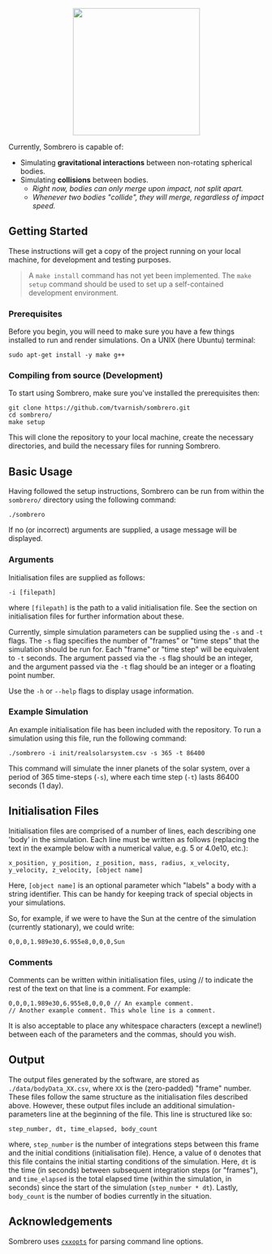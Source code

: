 <p align="center">
  <img width="250" src="https://i.imgur.com/lDOrYA1.png">
</p>

Currently, Sombrero is capable of:
- Simulating **gravitational interactions** between non-rotating 
  spherical bodies.
- Simulating **collisions** between bodies.
  - *Right now, bodies can only merge upon impact, not split apart.*
  - *Whenever two bodies "collide", they will merge, regardless of 
    impact speed.*


## Getting Started
These instructions will get a copy of the project running on your local 
machine, for development and testing purposes.

> A `make install` command has not yet been implemented. The `make setup`
> command should be used to set up a self-contained development
> environment.
 
### Prerequisites
Before you begin, you will need to make sure you have a few things installed 
to run and render simulations. On a UNIX (here Ubuntu) terminal:

```
sudo apt-get install -y make g++
```

### Compiling from source (Development)
To start using Sombrero, make sure you've installed the prerequisites then:

```
git clone https://github.com/tvarnish/sombrero.git
cd sombrero/
make setup
```

This will clone the repository to your local machine, create the necessary 
directories, and build the necessary files for running Sombrero.

## Basic Usage
Having followed the setup instructions, Sombrero can be run from within 
the `sombrero/` directory using the following command:

```
./sombrero
```

If no (or incorrect) arguments are supplied, a usage message will be displayed.

### Arguments
Initialisation files are supplied as follows:

```
-i [filepath]
```

where `[filepath]` is the path to a valid initialisation file. See the section 
on initialisation files for further information about these.

Currently, simple simulation parameters can be supplied using the `-s` and 
`-t` flags. The `-s` flag specifies the number of "frames" or "time steps" 
that the simulation should be run for. Each "frame" or "time step" will be 
equivalent to `-t` seconds. The argument passed via the `-s` flag should be 
an integer, and the argument passed via the `-t` flag should be an integer or 
a floating point number.

Use the `-h` or `--help` flags to display usage information.

### Example Simulation
An example initialisation file has been included with the repository. To run a 
simulation using this file, run the following command:
```
./sombrero -i init/realsolarsystem.csv -s 365 -t 86400
```

This command will simulate the inner planets of the solar system, over a 
period of 365 time-steps (`-s`), where each time step (`-t`) lasts 86400 
seconds (1 day).


## Initialisation Files
Initialisation files are comprised of a number of lines, each describing one 
'body' in the simulation. Each line must be written as follows (replacing the 
text in the example below with a numerical value, e.g. 5 or 4.0e10, etc.):

```
x_position, y_position, z_position, mass, radius, x_velocity, y_velocity, z_velocity, [object name]
```

Here, `[object name]` is an optional parameter which "labels" a body with a 
string identifier. This can be handy for keeping track of special objects in 
your simulations.

So, for example, if we were to have the Sun at the centre of the simulation 
(currently stationary), we could write:

```
0,0,0,1.989e30,6.955e8,0,0,0,Sun
```

### Comments
Comments can be written within initialisation files, using // to indicate the 
rest of the text on that line is a comment. For example:

```
0,0,0,1.989e30,6.955e8,0,0,0 // An example comment.
// Another example comment. This whole line is a comment.
```

It is also acceptable to place any whitespace characters (except a newline!) 
between each of the parameters and the commas, should you wish.


## Output
The output files generated by the software, are stored as 
`./data/bodyData_XX.csv`, where `XX` is the (zero-padded) "frame" number. 
These files follow the same structure as the initialisation files described 
above. However, these output files include an additional 
simulation-parameters line at the beginning of the file. 
This line is structured like so:

```
step_number, dt, time_elapsed, body_count
```

where, `step_number` is the number of integrations steps between this 
frame and the initial conditions (initialisation file). Hence, a value 
of `0` denotes that this file contains the initial starting conditions 
of the simulation. Here, `dt` is the time (in seconds) between 
subsequent integration steps (or "frames"), and `time_elapsed` is the 
total elapsed time (within the simulation, in seconds) since the start 
of the simulation (`step_number * dt`). Lastly, `body_count` is the 
number of bodies currently in the situation.

## Acknowledgements
Sombrero uses [`cxxopts`](https://github.com/jarro2783/cxxopts) for parsing command line options.